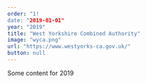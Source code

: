 ```yaml
---
order: "1!
date: "2019-01-01"
year: "2019"
title: "West Yorkshire Combined Authority"
image: "wyca.png"
url: "https://www.westyorks-ca.gov.uk/"
button: null
---
```


Some content for 2019
